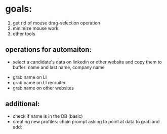 # goals:
1. get rid of mouse drag-selection operation
2. minimize mouse work
3. other tools

## operations for automaiton:
- select a candidate's data on linkedin or other website and copy them to buffer: name and last name, company name
* grab name on LI
* grab name on LI recruiter
* grab name on other websites

## additional:
* check if name is in the DB (basic)
* creating new profiles: chain prompt asking to point at data to grab and add: 